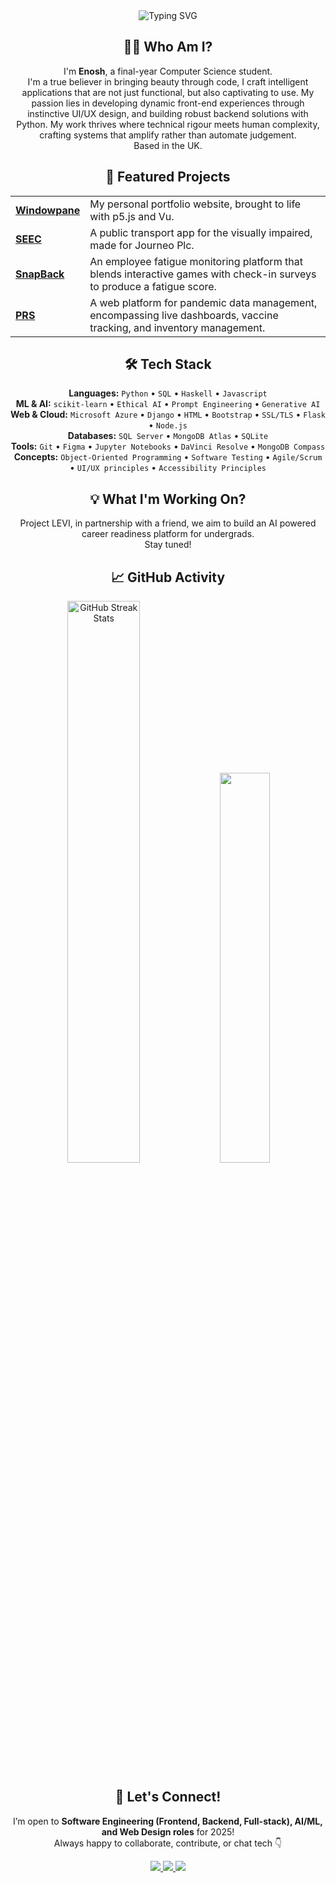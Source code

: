 <div align="center">
  <img src="https://readme-typing-svg.herokuapp.com?font=Jetbrains+Mono&size=35&duration=3000&color=D87A4A&center=true&vCenter=true&width=650&lines=Hi...+I'm+Enosh!;Welcome+to+my+GitHub+🤝" alt="Typing SVG" />
</div>

<div align="center">
  <h2>👨‍💻 Who Am I?</h2>
  <p>
    I'm <strong>Enosh</strong>, a final-year Computer Science student.<br>
    I'm a true believer in bringing beauty through code, I craft intelligent applications that are not just functional, but also captivating to use. My passion lies in developing dynamic front-end experiences through instinctive UI/UX design, and building robust backend solutions with Python. My work thrives where technical rigour meets human complexity, crafting systems that amplify rather than automate judgement. <br>
    Based in the UK. 
  </p>
</div>

<div align="center">
  <h2>🚀 Featured Projects</h2>
</div>

<div align="center">
  <table>
    <tr>
      <td><a href="https://enoshearnest.com"><b>Windowpane</b></a></td>
      <td>My personal portfolio website, brought to life with p5.js and Vu.</td>
    </tr>
    <tr>
      <td><a href="https://github.com/es2323/SEEC"><b>SEEC</b></a></td>
      <td>A public transport app for the visually impaired, made for Journeo Plc.</td>
    </tr>
    <tr>
      <td><a href="https://github.com/es2323/SnapBack"><b>SnapBack</b></a></td>
      <td>An employee fatigue monitoring platform that blends interactive games with check-in surveys to produce a fatigue score.</td>
    </tr>
    <tr>
      <td><a href="https://github.com/es2323/Pandemic-Resilience-System-"><b>PRS</b></a></td>
      <td>A web platform for pandemic data management, encompassing live dashboards, vaccine tracking, and inventory management.</td>
    </tr>
  </table>
</div>

<div align="center">
  <h2>🛠️ Tech Stack</h2>
  <p>
    <b>Languages:</b> <code>Python</code> • <code>SQL</code> • <code>Haskell</code> • <code>Javascript</code> <br/>
    <b>ML & AI:</b> <code>scikit-learn</code> • <code>Ethical AI</code> • <code>Prompt Engineering</code> • <code>Generative AI</code> <br/>
    <b>Web & Cloud:</b> <code>Microsoft Azure</code> • <code>Django</code> • <code>HTML</code> • <code>Bootstrap</code> • <code>SSL/TLS</code> • <code>Flask</code> • <code>Node.js</code> <br/>
    <b>Databases:</b> <code>SQL Server</code> • <code>MongoDB Atlas</code> • <code>SQLite</code> <br/>
    <b>Tools:</b> <code>Git</code> • <code>Figma</code> • <code>Jupyter Notebooks</code> • <code>DaVinci Resolve</code> • <code>MongoDB Compass</code> <br/>
    <b>Concepts:</b> <code>Object-Oriented Programming</code> • <code>Software Testing</code> • <code>Agile/Scrum</code> • <code>UI/UX principles</code> • <code>Accessibility Principles</code> <br/>
  </p>
</div>

<div align="center">
  <h2>💡 What I'm Working On?</h2>
  <p>
    Project LEVI, in partnership with a friend, we aim to build an AI powered career readiness platform for undergrads. <br>Stay tuned!<br/>
    </p>
</div>

<div align="center">
  <h2>📈 GitHub Activity</h2>
  <img src="https://github-readme-streak-stats.herokuapp.com/?user=es2323&theme=synthwave&hide_border=true" 
  alt="GitHub Streak Stats" width="48%" />
  <img src="https://github-readme-stats.vercel.app/api/top-langs/?username=es2323&layout=compact&theme=synthwave&hide_border=true" width="40%" />
</div>

<div align="center">
  <h2>🤝 Let's Connect!</h2>
  <p>
    I’m open to <strong>Software Engineering (Frontend, Backend, Full-stack), AI/ML, and Web Design roles</strong> for 2025! <br/>
    Always happy to collaborate, contribute, or chat tech 👇
  </p>
    <a href="https://enoshearnest.com">
    <img src="https://img.shields.io/badge/Portfolio-FF5722?style=for-the-badge&logo=netlify&logoColor=black"/>
  </a>
  <a href="https://www.linkedin.com/in/enosh-solomon-3370321bb/">
    <img src="https://img.shields.io/badge/LinkedIn-0077B5?style=for-the-badge&logo=linkedin&logoColor=black"/>
  </a>
  <a href="mailto:enoshsolomonn@gmail.com">
    <img src="https://img.shields.io/badge/Gmail-D14836?style=for-the-badge&logo=gmail&logoColor=white"/>
  </a>
</div>



